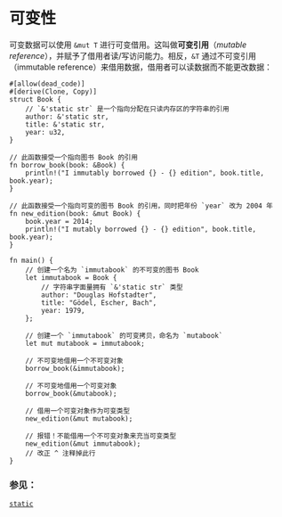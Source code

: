 # 可变性

可变数据可以使用 `&mut T` 进行可变借用。这叫做**可变引用**（*mutable reference*），并赋予了借用者读/写访问能力。相反，`&T` 通过不可变引用（immutable reference）来借用数据，借用者可以读数据而不能更改数据：

```rust,editable,ignore,mdbook-runnable
#[allow(dead_code)]
#[derive(Clone, Copy)]
struct Book {
    // `&'static str` 是一个指向分配在只读内存区的字符串的引用
    author: &'static str,
    title: &'static str,
    year: u32,
}

// 此函数接受一个指向图书 Book 的引用
fn borrow_book(book: &Book) {
    println!("I immutably borrowed {} - {} edition", book.title, book.year);
}

// 此函数接受一个指向可变的图书 Book 的引用，同时把年份 `year` 改为 2004 年
fn new_edition(book: &mut Book) {
    book.year = 2014;
    println!("I mutably borrowed {} - {} edition", book.title, book.year);
}

fn main() {
    // 创建一个名为 `immutabook` 的不可变的图书 Book
    let immutabook = Book {
        // 字符串字面量拥有 `&'static str` 类型
        author: "Douglas Hofstadter",
        title: "Gödel, Escher, Bach",
        year: 1979,
    };

    // 创建一个 `immutabook` 的可变拷贝，命名为 `mutabook`
    let mut mutabook = immutabook;
    
    // 不可变地借用一个不可变对象
    borrow_book(&immutabook);

    // 不可变地借用一个可变对象
    borrow_book(&mutabook);
    
    // 借用一个可变对象作为可变类型
    new_edition(&mut mutabook);
    
    // 报错！不能借用一个不可变对象来充当可变类型
    new_edition(&mut immutabook);
    // 改正 ^ 注释掉此行
}
```

### 参见：
[`static`][static]

[static]: ./lifetime/static_lifetime.html

